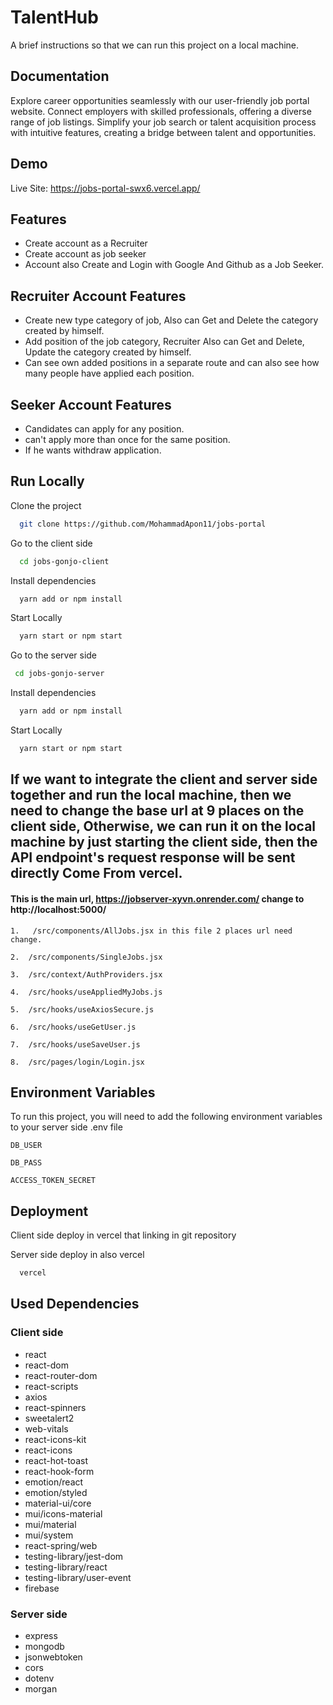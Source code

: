 
# TalentHub

A brief instructions so that we can run this project on a local machine.


## Documentation

Explore career opportunities seamlessly with our user-friendly job portal website. Connect employers with skilled professionals, offering a diverse range of job listings. Simplify your job search or talent acquisition process with intuitive features, creating a bridge between talent and opportunities.
## Demo
Live Site:
https://jobs-portal-swx6.vercel.app/
## Features

- Create account as a Recruiter
- Create account as job seeker
- Account also Create and Login with Google And Github as a Job Seeker.
 
## Recruiter Account Features

- Create new type category of job, Also can Get and Delete the category created by himself.
- Add position of the job category, Recruiter Also can Get and Delete, Update the category created by himself.
- Can see own added positions in a separate route and can also see how many people have applied each position.

## Seeker Account Features

- Candidates can apply for any position.
- can't apply more than once for the same position.
- If he wants withdraw application.


## Run Locally

Clone the project

```bash
  git clone https://github.com/MohammadApon11/jobs-portal
```

Go to the client side

```bash
  cd jobs-gonjo-client
```

Install dependencies

```bash
  yarn add or npm install
```

Start Locally

```bash
  yarn start or npm start
```
Go to the server side

```bash
 cd jobs-gonjo-server
```

Install dependencies

```bash
  yarn add or npm install
```
Start Locally

```bash
  yarn start or npm start
```
## If we want to integrate the client and server side together and run the local machine, then we need to change the base url at 9 places on the client side, Otherwise, we can run it on the local machine by just starting the client side, then the API endpoint's request response will be sent directly Come From vercel.

#### This is the main url, https://jobserver-xyvn.onrender.com/ change to http://localhost:5000/

```http
1.   /src/components/AllJobs.jsx in this file 2 places url need change.
```

```http
2.  /src/components/SingleJobs.jsx
```

```http
3.  /src/context/AuthProviders.jsx
```

```http
4.  /src/hooks/useAppliedMyJobs.js
```

```http
5.  /src/hooks/useAxiosSecure.js
```

```http
6.  /src/hooks/useGetUser.js
```

```http
7.  /src/hooks/useSaveUser.js
```

```http
8.  /src/pages/login/Login.jsx
```
## Environment Variables

To run this project, you will need to add the following environment variables to your server side .env file

`DB_USER`

`DB_PASS`

`ACCESS_TOKEN_SECRET`
## Deployment

Client side deploy in vercel that linking in git repository

Server side deploy in also vercel

```bash
  vercel
```
## Used Dependencies

### Client side
- react
- react-dom
- react-router-dom
- react-scripts
- axios
- react-spinners
- sweetalert2
- web-vitals
- react-icons-kit
- react-icons
- react-hot-toast
- react-hook-form
- emotion/react
- emotion/styled
- material-ui/core
- mui/icons-material
- mui/material
- mui/system
- react-spring/web
- testing-library/jest-dom
- testing-library/react
- testing-library/user-event
- firebase
### Server side
- express
- mongodb
- jsonwebtoken
- cors
- dotenv
- morgan
